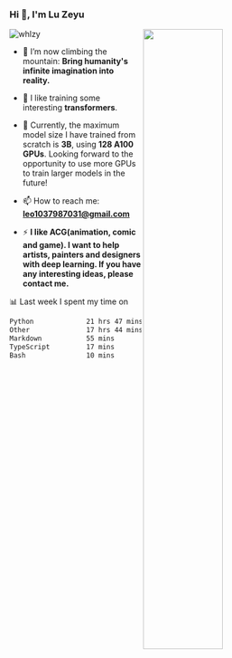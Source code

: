 ### Hi 👋, I'm Lu Zeyu

<img src="https://komarev.com/ghpvc/?username=whlzy&label=Profile%20views&color=0e75b6&style=flat" alt="whlzy" />
<img align="right" width="53%" src="https://github-readme-stats.vercel.app/api?username=whlzy&show_icons=true">

- 🔭 I’m now climbing the mountain: **Bring humanity's infinite imagination into reality.**

- 🌄 I like training some interesting **transformers**.

- 🌠 Currently, the maximum model size I have trained from scratch is **3B**, using **128 A100 GPUs**. Looking forward to the opportunity to use more GPUs to train larger models in the future!

- 📫 How to reach me: **leo1037987031@gmail.com**

- ⚡ **I like ACG(animation, comic and game). I want to help artists, painters and designers with deep learning. If you have any interesting ideas, please contact me.**

📊 Last week I spent my time on

<!--START_SECTION:waka-->

```txt
Python             21 hrs 47 mins  █████████████▒░░░░░░░░░░░   52.84 %
Other              17 hrs 44 mins  ██████████▓░░░░░░░░░░░░░░   43.01 %
Markdown           55 mins         ▓░░░░░░░░░░░░░░░░░░░░░░░░   02.22 %
TypeScript         17 mins         ▒░░░░░░░░░░░░░░░░░░░░░░░░   00.71 %
Bash               10 mins         ░░░░░░░░░░░░░░░░░░░░░░░░░   00.43 %
```

<!--END_SECTION:waka-->

